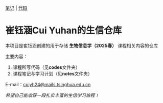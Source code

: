 [笔记](/notes/index.md) | [代码](/codes/index.md)
# 崔钰涵Cui Yuhan的生信仓库
本项目是崔钰涵创建的用于存储 **生物信息学（2025春）** 课程相关内容的仓库

主要内容：
1. 课程所写代码（见**codes**文件夹）
2. 课程笔记与学习计划（见**notes**文件夹）

E-mail：cuiyh24@mails.tsinghua.edu.cn

*希望自己能收获一段扎实丰富的生信学习旅程！*

